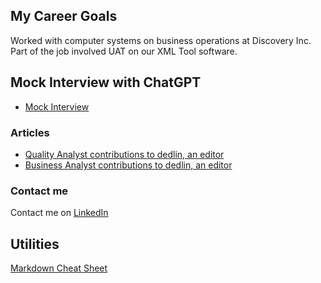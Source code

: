 ## My Career Goals

Worked with computer systems on business operations at Discovery Inc. Part of the job involved UAT on our XML Tool software.

## Mock Interview with ChatGPT

- [Mock Interview](ai_interview.md)

### Articles

- [Quality Analyst contributions to dedlin, an editor](editor.md)
- [Business Analyst contributions to dedlin, an editor](features.md)



### Contact me
Contact me on [LinkedIn](https://www.linkedin.com/in/pia-teehan-1b11a799/)


## Utilities
[Markdown Cheat Sheet](cheat_sheet.md)
